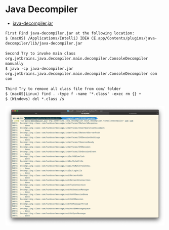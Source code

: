 Java Decompiler
===============

- [java-decompiler.jar](/root/java/javaPrj/java-decompiler.jar.removesuffix)

```
First Find java-decompiler.jar at the following location: 
$ (macOS) /Applications/IntelliJ IDEA CE.app/Contents/plugins/java-decompiler/lib/java-decompiler.jar

Second Try to invoke main class org.jetbrains.java.decompiler.main.decompiler.ConsoleDecompiler manually 
$ java -cp java-decompiler.jar org.jetbrains.java.decompiler.main.decompiler.ConsoleDecompiler com com 

Third Try to remove all class file from com/ folder
$ (macOS|Linux) find . -type f -name '*.class' -exec rm {} + 
$ (Windows) del *.class /s
```
![java-decompile png](/imgs/java/java-decompile.png?raw=true)
